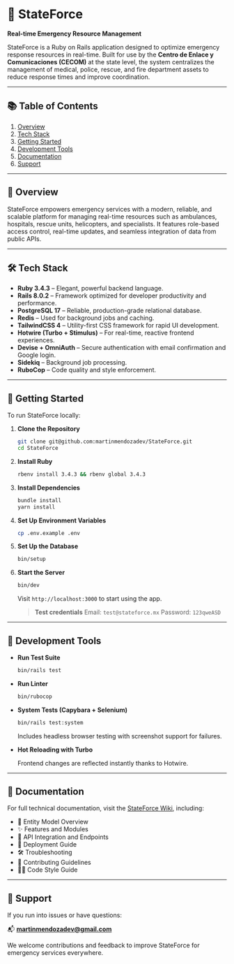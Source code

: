 # 🚨 StateForce

**Real-time Emergency Resource Management**

StateForce is a Ruby on Rails application designed to optimize emergency response resources in real-time. Built for use by the **Centro de Enlace y Comunicaciones (CECOM)** at the state level, the system centralizes the management of medical, police, rescue, and fire department assets to reduce response times and improve coordination.

---

## 📚 Table of Contents

1. [Overview](#-overview)
2. [Tech Stack](#-tech-stack)
3. [Getting Started](#-getting-started)
4. [Development Tools](#-development-tools)
5. [Documentation](#-documentation)
6. [Support](#-support)

---

## 🔎 Overview

StateForce empowers emergency services with a modern, reliable, and scalable platform for managing real-time resources such as ambulances, hospitals, rescue units, helicopters, and specialists. It features role-based access control, real-time updates, and seamless integration of data from public APIs.

---

## 🛠 Tech Stack

- **Ruby 3.4.3** – Elegant, powerful backend language.
- **Rails 8.0.2** – Framework optimized for developer productivity and performance.
- **PostgreSQL 17** – Reliable, production-grade relational database.
- **Redis** – Used for background jobs and caching.
- **TailwindCSS 4** – Utility-first CSS framework for rapid UI development.
- **Hotwire (Turbo + Stimulus)** – For real-time, reactive frontend experiences.
- **Devise + OmniAuth** – Secure authentication with email confirmation and Google login.
- **Sidekiq** – Background job processing.
- **RuboCop** – Code quality and style enforcement.

---

## 🚀 Getting Started

To run StateForce locally:

1. **Clone the Repository**

   ```bash
   git clone git@github.com:martinmendozadev/StateForce.git
   cd StateForce
   ```

2. **Install Ruby**

   ```bash
   rbenv install 3.4.3 && rbenv global 3.4.3
   ```

3. **Install Dependencies**

   ```bash
   bundle install
   yarn install
   ```

4. **Set Up Environment Variables**

   ```bash
   cp .env.example .env
   ```

5. **Set Up the Database**

   ```bash
   bin/setup
   ```

6. **Start the Server**

   ```bash
   bin/dev
   ```

   Visit `http://localhost:3000` to start using the app.

   > **Test credentials**
   > Email: `test@stateforce.mx`
   > Password: `123qweASD`

---

## 🧰 Development Tools

- **Run Test Suite**

  ```bash
  bin/rails test
  ```

- **Run Linter**

  ```bash
  bin/rubocop
  ```

- **System Tests (Capybara + Selenium)**

  ```bash
  bin/rails test:system
  ```

  Includes headless browser testing with screenshot support for failures.

- **Hot Reloading with Turbo**

  Frontend changes are reflected instantly thanks to Hotwire.

---

## 📖 Documentation

For full technical documentation, visit the [StateForce Wiki](https://github.com/martinmendozadev/StateForce/wiki), including:

- 🧩 Entity Model Overview
- ✨ Features and Modules
- 📡 API Integration and Endpoints
- 🚀 Deployment Guide
- 🛠 Troubleshooting
- 🤝 Contributing Guidelines
- 🧑‍💻 Code Style Guide

---

## 🤝 Support

If you run into issues or have questions:

📬 **[martinmendozadev@gmail.com](mailto:martinmendozadev@gmail.com)**

We welcome contributions and feedback to improve StateForce for emergency services everywhere.
